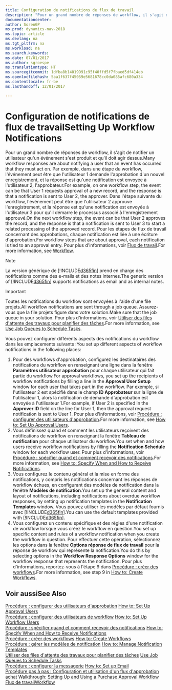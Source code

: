 ```yaml
---
title: Configuration de notifications de flux de travail
description: "Pour un grand nombre de réponses de workflow, il s'agit de notifier un utilisateur qu'un événement s'est produit et qu'il doit agir dessus. Par exemple, dans une étape du workflow, l'événement peut être que l'utilisateur 1 demande l'approbation d'un nouvel enregistrement, et la réponse est qu'une notification est envoyée à l'utilisateur 2, l'approbateur. Dans l'étape suivante du workflow, l'événement peut être que l'utilisateur 2 approuve l'enregistrement, et la réponse est qu'une notification est envoyée à l'utilisateur 3 pour qu'il démarre le processus associé à l'enregistrement approuvé. Pour les étapes de flux de travail concernant des approbations, chaque notification est liée à une écriture d'approbation."
documentationcenter: 
author: SorenGP
ms.prod: dynamics-nav-2018
ms.topic: article
ms.devlang: na
ms.tgt_pltfrm: na
ms.workload: na
ms.search.keywords: 
ms.date: 07/01/2017
ms.author: sgroespe
ms.translationtype: HT
ms.sourcegitcommit: 1dfba8b14019991c95f40ffd5f7fbaed5df414eb
ms.openlocfilehash: 5aa1f637f45059e5681678cc0da085afc680a334
ms.contentlocale: fr-be
ms.lasthandoff: 12/01/2017

---
```

# <a name="setting-up-workflow-notifications"></a><span data-ttu-id="e9d5d-106">Configuration de notifications de flux de travail</span><span class="sxs-lookup"><span data-stu-id="e9d5d-106">Setting Up Workflow Notifications</span></span>
<span data-ttu-id="e9d5d-107">Pour un grand nombre de réponses de workflow, il s'agit de notifier un utilisateur qu'un événement s'est produit et qu'il doit agir dessus.</span><span class="sxs-lookup"><span data-stu-id="e9d5d-107">Many workflow responses are about notifying a user that an event has occurred that they must act on.</span></span> <span data-ttu-id="e9d5d-108">Par exemple, dans une étape du workflow, l'événement peut être que l'utilisateur 1 demande l'approbation d'un nouvel enregistrement, et la réponse est qu'une notification est envoyée à l'utilisateur 2, l'approbateur.</span><span class="sxs-lookup"><span data-stu-id="e9d5d-108">For example, on one workflow step, the event can be that User 1 requests approval of a new record, and the response is that a notification is sent to User 2, the approver.</span></span> <span data-ttu-id="e9d5d-109">Dans l'étape suivante du workflow, l'événement peut être que l'utilisateur 2 approuve l'enregistrement, et la réponse est qu'une notification est envoyée à l'utilisateur 3 pour qu'il démarre le processus associé à l'enregistrement approuvé.</span><span class="sxs-lookup"><span data-stu-id="e9d5d-109">On the next workflow step, the event can be that User 2 approves the record, and the response is that a notification is sent to User 3 to start a related processing of the approved record.</span></span> <span data-ttu-id="e9d5d-110">Pour les étapes de flux de travail concernant des approbations, chaque notification est liée à une écriture d'approbation.</span><span class="sxs-lookup"><span data-stu-id="e9d5d-110">For workflow steps that are about approval, each notification is tied to an approval entry.</span></span> <span data-ttu-id="e9d5d-111">Pour plus d'informations, voir [Flux de travail](across-workflow.md).</span><span class="sxs-lookup"><span data-stu-id="e9d5d-111">For more information, see [Workflow](across-workflow.md).</span></span>  

> [!NOTE]  
>  <span data-ttu-id="e9d5d-112">La version générique de [!INCLUDE[d365fin](includes/d365fin_md.md)] prend en charge des notifications comme des e\-mails et des notes internes.</span><span class="sxs-lookup"><span data-stu-id="e9d5d-112">The generic version of [!INCLUDE[d365fin](includes/d365fin_md.md)] supports notifications as email and as internal notes.</span></span>  

> [!IMPORTANT]  
>  <span data-ttu-id="e9d5d-113">Toutes les notifications du workflow sont envoyées à l'aide d'une file projets.</span><span class="sxs-lookup"><span data-stu-id="e9d5d-113">All workflow notifications are sent through a job queue.</span></span> <span data-ttu-id="e9d5d-114">Assurez-vous que la file projets figure dans votre solution.</span><span class="sxs-lookup"><span data-stu-id="e9d5d-114">Make sure that the job queue in your solution.</span></span> <span data-ttu-id="e9d5d-115">Pour plus d'informations, voir [Utiliser des files d'attente des travaux pour planifier des tâches](admin-job-queues-schedule-tasks.md).</span><span class="sxs-lookup"><span data-stu-id="e9d5d-115">For more information, see [Use Job Queues to Schedule Tasks](admin-job-queues-schedule-tasks.md).</span></span>

<span data-ttu-id="e9d5d-116">Vous pouvez configurer différents aspects des notifications du workflow dans les emplacements suivants :</span><span class="sxs-lookup"><span data-stu-id="e9d5d-116">You set up different aspects of workflow notifications in the following places:</span></span>  

1.  <span data-ttu-id="e9d5d-117">Pour des workflows d'approbation, configurez les destinataires des notifications du workflow en renseignant une ligne dans la fenêtre **Paramètres utilisateur approbation** pour chaque utilisateur qui fait partie du workflow.</span><span class="sxs-lookup"><span data-stu-id="e9d5d-117">For approval workflows, you set up the recipients of workflow notifications by filling a line in the **Approval User Setup** window for each user that takes part in the workflow.</span></span> <span data-ttu-id="e9d5d-118">Par exemple, si l'utilisateur 2 est spécifié dans le champ **ID Approbateur** sur la ligne de l'utilisateur 1, alors la notification de demande d'approbation est envoyée à l'utilisateur 1.</span><span class="sxs-lookup"><span data-stu-id="e9d5d-118">For example, if User 2 is specified in the **Approver ID** field on the line for User 1, then the approval request notification is sent to User 1.</span></span> <span data-ttu-id="e9d5d-119">Pour plus d'informations, voir [Procédure : configurer des utilisateurs d'approbation](across-how-to-set-up-approval-users.md).</span><span class="sxs-lookup"><span data-stu-id="e9d5d-119">For more information, see [How to: Set Up Approval Users](across-how-to-set-up-approval-users.md).</span></span>  
2.  <span data-ttu-id="e9d5d-120">Vous définissez quand et comment les utilisateurs reçoivent des notifications de workflow en renseignant la fenêtre **Tableau de notification** pour chaque utilisateur du workflow.</span><span class="sxs-lookup"><span data-stu-id="e9d5d-120">You set when and how users receive workflow notifications by filling the **Notification Schedule** window for each workflow user.</span></span> <span data-ttu-id="e9d5d-121">Pour plus d'informations, voir [Procédure : spécifier quand et comment recevoir des notifications](across-how-to-specify-when-and-how-to-receive-notifications.md).</span><span class="sxs-lookup"><span data-stu-id="e9d5d-121">For more information, see [How to: Specify When and How to Receive Notifications](across-how-to-specify-when-and-how-to-receive-notifications.md).</span></span>  
3.  <span data-ttu-id="e9d5d-122">Vous configurez le contenu général et la mise en forme des notifications, y compris les notifications concernant les réponses de workflow échues, en configurant des modèles de notification dans la fenêtre **Modèles de notification**.</span><span class="sxs-lookup"><span data-stu-id="e9d5d-122">You set up the general content and layout of notifications, including notifications about overdue workflow responses, by setting up notification templates in the **Notification Templates** window.</span></span> <span data-ttu-id="e9d5d-123">Vous pouvez utiliser les modèles par défaut fournis avec [!INCLUDE[d365fin](includes/d365fin_md.md)].</span><span class="sxs-lookup"><span data-stu-id="e9d5d-123">You can use the default templates provided with [!INCLUDE[d365fin](includes/d365fin_md.md)].</span></span>  
4.  <span data-ttu-id="e9d5d-124">Vous configurez un contenu spécifique et des règles d'une notification de workflow lorsque vous créez le workflow en question.</span><span class="sxs-lookup"><span data-stu-id="e9d5d-124">You set up specific content and rules of a workflow notification when you create the workflow in question.</span></span> <span data-ttu-id="e9d5d-125">Pour effectuer cette opération, sélectionnez les options dans la fenêtre **Options réponse de flux de travail** pour la réponse de workflow qui représente la notification.</span><span class="sxs-lookup"><span data-stu-id="e9d5d-125">You do this by selecting options in the **Workflow Response Options** window for the workflow response that represents the notification.</span></span> <span data-ttu-id="e9d5d-126">Pour plus d'informations, reportez-vous à l'étape 9 dans [Procédure : créer des workflows](across-how-to-create-workflows.md).</span><span class="sxs-lookup"><span data-stu-id="e9d5d-126">For more information, see step 9 in [How to: Create Workflows](across-how-to-create-workflows.md).</span></span>  

## <a name="see-also"></a><span data-ttu-id="e9d5d-127">Voir aussi</span><span class="sxs-lookup"><span data-stu-id="e9d5d-127">See Also</span></span>  
 <span data-ttu-id="e9d5d-128">[Procédure : configurer des utilisateurs d'approbation](across-how-to-set-up-approval-users.md) </span><span class="sxs-lookup"><span data-stu-id="e9d5d-128">[How to: Set Up Approval Users](across-how-to-set-up-approval-users.md) </span></span>  
 <span data-ttu-id="e9d5d-129">[Procédure : configurer des utilisateurs de workflow](across-how-to-set-up-workflow-users.md) </span><span class="sxs-lookup"><span data-stu-id="e9d5d-129">[How to: Set Up Workflow Users](across-how-to-set-up-workflow-users.md) </span></span>  
 <span data-ttu-id="e9d5d-130">[Procédure : spécifier quand et comment recevoir des notifications](across-how-to-specify-when-and-how-to-receive-notifications.md) </span><span class="sxs-lookup"><span data-stu-id="e9d5d-130">[How to: Specify When and How to Receive Notifications](across-how-to-specify-when-and-how-to-receive-notifications.md) </span></span>  
 <span data-ttu-id="e9d5d-131">[Procédure : créer des workflows](across-how-to-create-workflows.md) </span><span class="sxs-lookup"><span data-stu-id="e9d5d-131">[How to: Create Workflows](across-how-to-create-workflows.md) </span></span>  
 <span data-ttu-id="e9d5d-132">[Procédure : gérer les modèles de notification](across-how-to-manage-notification-templates.md) </span><span class="sxs-lookup"><span data-stu-id="e9d5d-132">[How to: Manage Notification Templates](across-how-to-manage-notification-templates.md) </span></span>  
 <span data-ttu-id="e9d5d-133">[Utiliser des files d'attente des travaux pour planifier des tâches](admin-job-queues-schedule-tasks.md) </span><span class="sxs-lookup"><span data-stu-id="e9d5d-133">[Use Job Queues to Schedule Tasks](admin-job-queues-schedule-tasks.md) </span></span>  
 <span data-ttu-id="e9d5d-134">[Procédure : configurer la messagerie](madeira-how-setup-email.md) </span><span class="sxs-lookup"><span data-stu-id="e9d5d-134">[How to: Set up Email](madeira-how-setup-email.md) </span></span>  
 <span data-ttu-id="e9d5d-135">[Procédure pas à pas : Configuration et utilisation d'un flux d'approbation achat](walkthrough-setting-up-and-using-a-purchase-approval-workflow.md) </span><span class="sxs-lookup"><span data-stu-id="e9d5d-135">[Walkthrough: Setting Up and Using a Purchase Approval Workflow](walkthrough-setting-up-and-using-a-purchase-approval-workflow.md) </span></span>  
 [<span data-ttu-id="e9d5d-136">Flux de travail</span><span class="sxs-lookup"><span data-stu-id="e9d5d-136">Workflow</span></span>](across-workflow.md)   

